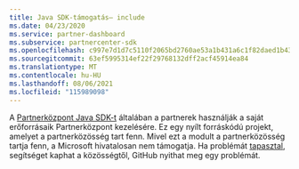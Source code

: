 ```yaml
---
title: Java SDK-támogatás– include
ms.date: 04/23/2020
ms.service: partner-dashboard
ms.subservice: partnercenter-sdk
ms.openlocfilehash: c997e7d1d7c5110f2065bd2760ae53a1b431a6c1f82daed1b43e3dfc93aab1d8
ms.sourcegitcommit: 63ef5995314ef22f29768132dff2acf45914ea84
ms.translationtype: MT
ms.contentlocale: hu-HU
ms.lasthandoff: 08/06/2021
ms.locfileid: "115989098"
---
```

A [Partnerközpont Java SDK-t](https://github.com/microsoft/partner-center-java) általában a partnerek használják a saját erőforrásaik Partnerközpont kezelésére. Ez egy nyílt forráskódú projekt, amelyet a partnerközösség tart fenn. Mivel ezt a modult a partnerközösség tartja fenn, a Microsoft hivatalosan nem támogatja. Ha problémát [tapasztal,](https://stackoverflow.com/questions/tagged/partner+center) segítséget [](https://github.com/microsoft/partner-center-java/issues) kaphat a közösségtől, GitHub nyithat meg egy problémát.
